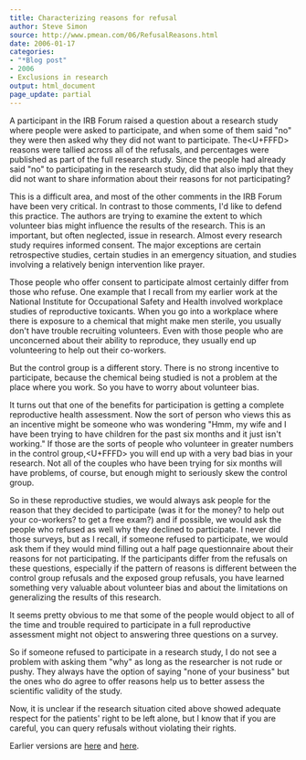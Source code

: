 ```yaml
---
title: Characterizing reasons for refusal
author: Steve Simon
source: http://www.pmean.com/06/RefusalReasons.html
date: 2006-01-17
categories:
- "*Blog post"
- 2006
- Exclusions in research
output: html_document
page_update: partial
---
```


A participant in the IRB Forum raised a question about a research study
where people were asked to participate, and when some of them said
"no" they were then asked why they did not want to participate. The<U+FFFD>
reasons were tallied across all of the refusals, and percentages were
published as part of the full research study. Since the people had
already said "no" to participating in the research study, did that
also imply that they did not want to share information about their
reasons for not participating?

This is a difficult area, and most of the other comments in the IRB
Forum have been very critical. In contrast to those comments, I'd like
to defend this practice. The authors are trying to examine the extent to
which volunteer bias might influence the results of the research. This
is an important, but often neglected, issue in research. Almost every
research study requires informed consent. The major exceptions are
certain retrospective studies, certain studies in an emergency
situation, and studies involving a relatively benign intervention like
prayer.

Those people who offer consent to participate almost certainly differ
from those who refuse. One example that I recall from my earlier work at
the National Institute for Occupational Safety and Health involved
workplace studies of reproductive toxicants. When you go into a
workplace where there is exposure to a chemical that might make men
sterile, you usually don't have trouble recruiting volunteers. Even
with those people who are unconcerned about their ability to reproduce,
they usually end up volunteering to help out their co-workers.

But the control group is a different story. There is no strong incentive
to participate, because the chemical being studied is not a problem at
the place where you work. So you have to worry about volunteer bias.

It turns out that one of the benefits for participation is getting a
complete reproductive health assessment. Now the sort of person who
views this as an incentive might be someone who was wondering "Hmm, my
wife and I have been trying to have children for the past six months and
it just isn't working." If those are the sorts of people who volunteer
in greater numbers in the control group,<U+FFFD> you will end up with a very
bad bias in your research. Not all of the couples who have been trying
for six months will have problems, of course, but enough might to
seriously skew the control group.

So in these reproductive studies, we would always ask people for the
reason that they decided to participate (was it for the money? to help
out your co-workers? to get a free exam?) and if possible, we would ask
the people who refused as well why they declined to participate. I never
did those surveys, but as I recall, if someone refused to participate,
we would ask them if they would mind filling out a half page
questionnaire about their reasons for not participating. If the
participants differ from the refusals on these questions, especially if
the pattern of reasons is different between the control group refusals
and the exposed group refusals, you have learned something very valuable
about volunteer bias and about the limitations on generalizing the
results of this research.

It seems pretty obvious to me that some of the people would object to
all of the time and trouble required to participate in a full
reproductive assessment might not object to answering three questions on
a survey.

So if someone refused to participate in a research study, I do not see a
problem with asking them "why" as long as the researcher is not rude
or pushy. They always have the option of saying "none of your
business" but the ones who do agree to offer reasons help us to better
assess the scientific validity of the study.

Now, it is unclear if the research situation cited above showed adequate
respect for the patients' right to be left alone, but I know that if
you are careful, you can query refusals without violating their rights.

Earlier versions are [here][sim1] and [here][sim2].

[sim1]: http://www.pmean.com/06/RefusalReasons.html
[sim2]: http://new.pmean.com/RefusalReasons/

